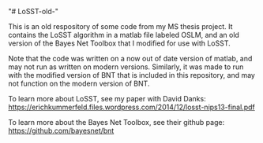 "# LoSST-old-" 

This is an old respository of some code from my MS thesis project. It contains the LoSST algorithm in a matlab file labeled OSLM, and an old version of the Bayes Net Toolbox that I modified for use with LoSST.

Note that the code was written on a now out of date version of matlab, and may not run as written on modern versions. Similarly, it was made to run with the modified version of BNT that is included in this repository, and may not function on the modern version of BNT.

To learn more about LoSST, see my paper with David Danks:
https://erichkummerfeld.files.wordpress.com/2014/12/losst-nips13-final.pdf

To learn more about the Bayes Net Toolbox, see their github page:
https://github.com/bayesnet/bnt